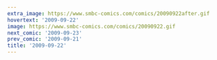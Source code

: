 ```yaml
---
extra_image: https://www.smbc-comics.com/comics/20090922after.gif
hovertext: '2009-09-22'
image: https://www.smbc-comics.com/comics/20090922.gif
next_comic: '2009-09-23'
prev_comic: '2009-09-21'
title: '2009-09-22'
---
```


